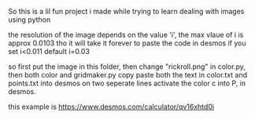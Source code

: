 So this is a lil fun project i made while trying to learn dealing with images using python

the resolution of the image depends on the value 'i', the max vlaue of i is approx 0.0103
tho it will take it forever to paste the code in desmos if you set i<0.011
default i=0.03

so first put the image in this folder, then change "rickroll.png" in color.py, then both color and gridmaker.py
copy paste both the text in color.txt and points.txt into desmos on two seperate lines
activate the color c into P, in desmos.

this example is https://www.desmos.com/calculator/qv16xhtd0i
